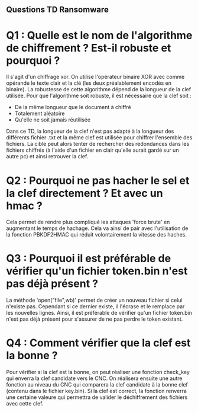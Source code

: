 ## Questions TD Ransomware

# Q1 : Quelle est le nom de l'algorithme de chiffrement ? Est-il robuste et pourquoi ?

Il s'agit d'un chiffrage xor. On utilise l'opérateur binaire XOR avec comme opérande le texte 
clair et la clé (les deux préalablement encodés en binaire).
La robustesse de cette algorithme dépend de la longueur de la clef utilisée. 
Pour que l'algorithme soit robuste, il est nécessaire que la clef soit :
 - De la même longueur que le document à chiffré
 - Totalement aléatoire 
 - Qu'elle ne soit jamais réutilisée

Dans ce TD, la longueur de la clef n'est pas adapté à la longueur des différents fichier .txt
et la même clef est utilisée pour chiffrer l'ensemble des fichiers.
La cible peut alors tenter de rechercher des redondances dans les fichiers chiffrés (à l'aide
d'un fichier en clair qu'elle aurait gardé sur un autre pc) et ainsi retrouver la clef.
 
 # Q2 : Pourquoi ne pas hacher le sel et la clef directement ? Et avec un hmac ?
 
 Cela permet de rendre plus compliqué les attaques 'force brute' en augmentant le temps de hachage.
 Cela va ainsi de pair avec l'utilisation de la fonction PBKDF2HMAC qui réduit volontairement la 
 vitesse des haches.
 
 # Q3 : Pourquoi il est préférable de vérifier qu'un fichier token.bin n'est pas déjà présent ?
 
 La méthode 'open("file",wb)' permet de créer un nouveau fichier si celui n'existe pas. Cependant 
 si ce dernier existe, il l'écrase et le remplace par les nouvelles lignes. 
 Ainsi, il est préférable de vérifier qu'un fichier token.bin n'est pas déjà présent pour 
 s'assurer de ne pas perdre le token existant. 
 
 # Q4 : Comment vérifier que la clef est la bonne ?
 
 Pour vérifier si la clef est la bonne, on peut réaliser une fonction check_key qui enverra la 
 clef candidate vers le CNC. On réalisera ensuite une autre fonction au niveau du CNC qui 
 comparera la clef candidate à la bonne clef (contenu dans le fichier key.bin).
 Si la clef est correct, la fonction renverra une certaine valeure qui permettra de valider
 le déchiffrement des fichiers avec cette clef.
 
 
 
 
